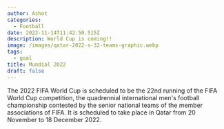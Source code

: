 ```yaml
---
author: Ashot
categories:
  - Football
date: 2022-11-14T11:42:50.515Z
description: World Cup is coming!!
image: /images/qatar-2022-s-32-teams-graphic.webp
tags:
  - goal
title: Mundial 2022
draft: false
---
```

The 2022 FIFA World Cup is scheduled to be the 22nd running of the FIFA World Cup competition, the quadrennial international men's football championship contested by the senior national teams of the member associations of FIFA. It is scheduled to take place in Qatar from 20 November to 18 December 2022.